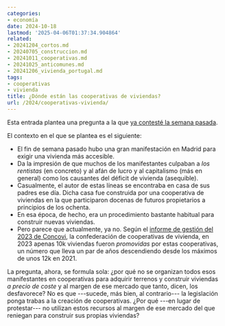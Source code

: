 ```yaml
---
categories:
- economía
date: 2024-10-18
lastmod: '2025-04-06T01:37:34.904864'
related:
- 20241204_cortos.md
- 20240705_construccion.md
- 20241011_cooperativas.md
- 20241025_anticomunes.md
- 20241206_vivienda_portugal.md
tags:
- cooperativas
- vivienda
title: ¿Dónde están las cooperativas de viviendas?
url: /2024/cooperativas-vivienda/
---
```


Esta entrada plantea una pregunta a la que [ya contesté la semana pasada](/2024/cooperativas).

El contexto en el que se plantea es el siguiente:

- El fin de semana pasado hubo una gran manifestación en Madrid para exigir una vivienda más accesible.
- Da la impresión de que muchos de los manifestantes culpaban a _los rentistas_ (en concreto) y al afán de lucro y al capitalismo (más en general) como los causantes del déficit de vivienda (asequible).
- Casualmente, el autor de estas líneas se encontraba en casa de sus padres ese día. Dicha casa fue construida por una cooperativa de viviendas en la que participaron docenas de futuros propietarios a principios de los ochenta.
- En esa época, de hecho, era un procedimiento bastante habitual para construir nuevas viviendas.
- Pero parece que actualmente, ya no. Según el [informe de gestión del 2023 de Concovi](https://concovi.org/documentos/CONCOVI-GESTION-2023.pdf), la confederación de cooperativas de vivienda, en 2023 apenas 10k viviendas fueron _promovidas_ por estas cooperativas, un número que lleva un par de años descendiendo desde los máximos de unos 12k en 2021.

La pregunta, ahora, se formula sola: ¿por qué no se organizan todos esos manifestantes en cooperativas para adquirir terrenos y construir viviendas _a precio de coste_ y al margen de ese mercado que tanto, dicen, los desfavorece? No es que ---sucede, más bien, al contrario--- la legislación ponga trabas a la creación de cooperativas. ¿Por qué ---en lugar de protestar--- no utilizan estos recursos al margen de ese mercado del que reniegan para construir sus propias viviendas?